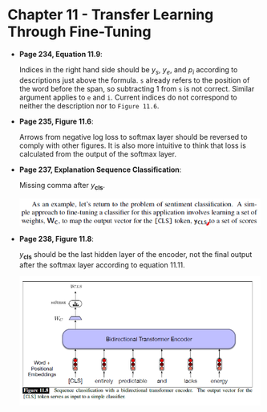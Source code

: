 # Chapter 11 - Transfer Learning Through Fine-Tuning

- **Page 234, Equation 11.9**:

    Indices in the right hand side should be $y_s$, $y_e$, and $p_i$ according to descriptions just above the formula. `s` already refers to the position of the word before the span, so subtracting 1 from `s` is not correct. Similar argument applies to `e` and `i`. Current indices do not correspond to neither the description nor to `Figure 11.6`.

- **Page 235, Figure 11.6**:

    Arrows from negative log loss to softmax layer should be reversed to comply with other figures. It is also more intuitive to think that loss is calculated from the output of the softmax layer.

- **Page 237, Explanation Sequence Classification**:

    Missing comma after $y_{\textbf{cls}}$.

    ![image](images/ycls-missingcomma-11.3.1.png)

- **Page 238, Figure 11.8**:

    $y_{\textbf{cls}}$ should be the last hidden layer of the encoder, not the final output after the softmax layer according to equation 11.11.

    ![image](images/figure11.8.png)
